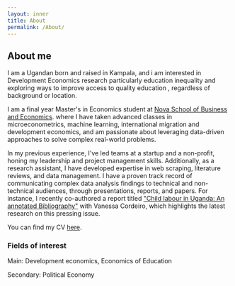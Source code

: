 ```yaml
---
layout: inner
title: About
permalink: /About/
---
```

## About me
I am a Ugandan born and raised in Kampala, and i am interested in Development Economics research particularly education inequality and exploring ways to improve access to quality education , regardless of background or location.
 
I am a final year Master's in Economics student at [Nova School of Business and Economics](https://www.novasbe.unl.pt/en/programs/masters/economics/program). where I have taken advanced classes in microeconometrics, machine learning, international migration and development economics, and am passionate about leveraging data-driven approaches to solve complex real-world problems. 

In my previous experience, I've led teams at a startup and a non-profit, honing my leadership and project management skills. Additionally, as a research assistant, I have developed expertise in web scraping, literature reviews, and data management. I have a proven track record of communicating complex data analysis findings to technical and non-technical audiences, through presentations, reports, and papers. For instance, I recently co-authored a report titled ["Child labour in Uganda: An annotated Bibliography"](jamesahabyona.github.io/Uganda-1.pdf) with Vanessa Cordeiro, which highlights the latest research on this pressing issue.

You can find my CV [here]().

### Fields of interest

Main: Development economics, Economics of Education 

Secondary: Political Economy
